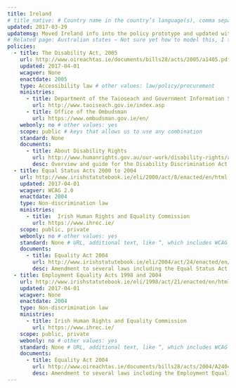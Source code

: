 ```yaml
---
title: Ireland
# title_native: # Country name in the country’s language(s), comma separated. For Switzerland: Schweiz, Suisse, Svizzera, Svizra
updated: 2017-03-29
updatemsg: Moved Ireland info into the policy prototype and updated with current info and links.
# Related page: Australian states – Not sure yet how to model this, I tend to not have this
policies:
  - title: The Disability Act, 2005
    url: http://www.oireachtas.ie/documents/bills28/acts/2005/a1405.pdf
    updated: 2017-04-01
    wcagver: None
    enactdate: 2005
    type: Accessibility law # other values: law/policy/procurement
    ministries:
      - title: Department of the Taioseach and Government Information Services
        url: http://www.taoiseach.gov.ie/index.asp
      - title: Office of the Ombudsman
        url: https://www.ombudsman.gov.ie/en/
    webonly: no # other values: yes
    scope: public # keys that allows us to use any combination
    standard: None
    documents:
      - title: About Disability Rights
        url: http://www.humanrights.gov.au/our-work/disability-rights/about-disability-rights
        desc: Overview and guide for the Disability Discrimination Act
  - title: Equal Status Acts 2000 to 2004
    url: http://www.irishstatutebook.ie/eli/2000/act/8/enacted/en/html
    updated: 2017-04-01
    wcagver: WCAG 2.0
    enactdate: 2004
    type: Non-discrimination law
    ministries:
      - title:  Irish Human Rights and Equality Commission
        url: https://www.ihrec.ie/
    scope: public, private
    webonly: no # other values: yes
    standard: None # URL, additional text, like “, which includes WCAG 2.0 verbatim without modifications for Web content, and WCAG 2.0 as interpreted by WCAG2ICT for non-Web documentation and software.” is taken programatically from the standards.yaml document in _data to avoid different text for the same content.
    documents:
      - title: Equality Act 2004
        url: http://www.irishstatutebook.ie/eli/2004/act/24/enacted/en/html
        desc: Amendment to several laws including the Equal Status Act 2000
  - title: Employment Equality Acts 1998 and 2004
    url: http://www.irishstatutebook.ie/eli/1998/act/21/enacted/en/html
    updated: 2017-04-01
    wcagver: None
    enactdate: 2004
    type: Non-discrimination law
    ministries:
      - title: Irish Human Rights and Equality Commission
        url: https://www.ihrec.ie/
    scope: public, private
    webonly: no # other values: yes
    standard: None # URL, additional text, like “, which includes WCAG 2.0 verbatim without modifications for Web content, and WCAG 2.0 as interpreted by WCAG2ICT for non-Web documentation and software.” is taken programatically from the standards.yaml document in _data to avoid different text for the same content.
    documents:
      - title: Equality Act 2004
        url: http://www.oireachtas.ie/documents/bills28/acts/2004/A2404.pdf
        desc: Amendment to several laws including the Employment Equality Act 1998
---
```

